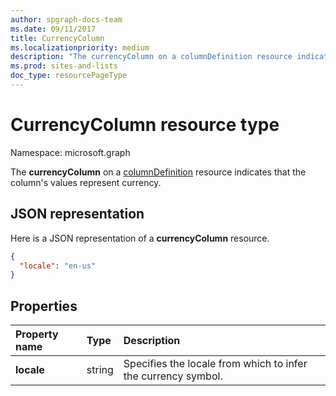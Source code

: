 ```yaml
---
author: spgraph-docs-team
ms.date: 09/11/2017
title: CurrencyColumn
ms.localizationpriority: medium
description: "The currencyColumn on a columnDefinition resource indicates that the column's values represent currency."
ms.prod: sites-and-lists
doc_type: resourcePageType
---
```


# CurrencyColumn resource type

Namespace: microsoft.graph

The **currencyColumn** on a [columnDefinition](columndefinition.md) resource indicates that the column's values represent currency.

## JSON representation

Here is a JSON representation of a **currencyColumn** resource.
<!-- { "blockType": "resource", "@odata.type": "microsoft.graph.currencyColumn" } -->

```json
{
  "locale": "en-us"
}
```

## Properties

| Property name | Type   | Description
|:--------------|:-------|:----------------------------------------------------
| **locale**    | string | Specifies the locale from which to infer the currency symbol.

<!-- {
  "type": "#page.annotation",
  "description": "",
  "keywords": "",
  "section": "documentation",
  "tocPath": "Resources/CurrencyColumn"
} -->


